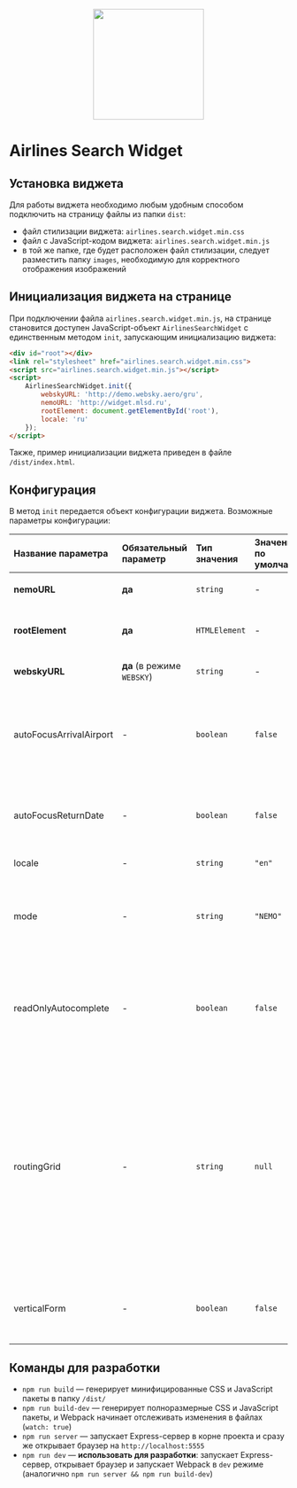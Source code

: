 <p align="center">
    <img width="200" src="http://mjolnir.com.ua/kcfinder/upload/images/logo.jpg">
</p>

# Airlines Search Widget

## Установка виджета

Для работы виджета необходимо любым удобным способом подключить на страницу файлы из папки `dist`:
* файл стилизации виджета: `airlines.search.widget.min.css`
* файл с JavaScript-кодом виджета: `airlines.search.widget.min.js`
* в той же папке, где будет расположен файл стилизации, следует разместить папку `images`, необходимую для корректного отображения изображений

## Инициализация виджета на странице

При подключении файла `airlines.search.widget.min.js`, на странице становится доступен JavaScript-объект `AirlinesSearchWidget` с единственным методом `init`, запускающим инициализацию виджета:

```html
<div id="root"></div>
<link rel="stylesheet" href="airlines.search.widget.min.css">
<script src="airlines.search.widget.min.js"></script>
<script>
    AirlinesSearchWidget.init({
        webskyURL: 'http://demo.websky.aero/gru',
        nemoURL: 'http://widget.mlsd.ru',
        rootElement: document.getElementById('root'),
        locale: 'ru'
    });
</script>
```

Также, пример инициализации виджета приведен в файле `/dist/index.html`.

## Конфигурация

В метод `init` передается объект конфигурации виджета. Возможные параметры конфигурации:

| Название параметра | Обязательный параметр | Тип значения | Значение по умолчанию | Описание |
| :- | :- | :- | :- | :- |
| **nemoURL** | **да** | `string` | - | URL системы бронирования `Nemo.travel` |
| **rootElement** | **да** | `HTMLElement` | - | DOM-элемент в который будет встраиваться виджет |
| **webskyURL** | **да** (в режиме `WEBSKY`) | `string` | - | URL системы бронирования `Websky` |
| autoFocusArrivalAirport | - | `boolean` | `false` | Автоматически фокусироваться на поле выбора аэропорта прилета, после выбора аэропорта вылета. |
| autoFocusReturnDate | - | `boolean` | `false` | Автоматически фокусироваться на поле выбора обратной даты, после выбора даты вылета. |
| locale | - | `string` | `"en"` | Язык интерфейса |
| mode | - | `string` | `"NEMO"` | Название системы бронирования, с которой предстоит работать (`NEMO` или `WEBSKY`) |
| readOnlyAutocomplete | - | `boolean` | `false` | Запретить ввод текста в поля автокомплита аэропортов (активируется только если указан параметр `routingGrid`) |
| routingGrid | - | `string` | `null` | Двухбуквенный IATA-код авиакомпании. Если указан, автокомплит аэропортов переключается в режим поиска по маршрутной сетке авиакомпании. Также, при клике в поле автокомплита, отображаются все возможные пункты назначений авиакомпании. |
| verticalForm | - | `boolean` | `false` | Отображать ли принудительно вертикальную форму поиска, вместо горизонтальной. |

## Команды для разработки

* `npm run build` — генерирует минифицированные CSS и JavaScript пакеты в папку `/dist/`
* `npm run build-dev` — генерирует полноразмерные CSS и JavaScript пакеты, и Webpack начинает отслеживать изменения в файлах (`watch: true`)
* `npm run server` — запускает Express-сервер в корне проекта и сразу же открывает браузер на `http://localhost:5555`
* `npm run dev` — **использовать для разработки**: запускает Express-сервер, открывает браузер и запускает Webpack в `dev` режиме (аналогично `npm run server && npm run build-dev`)

